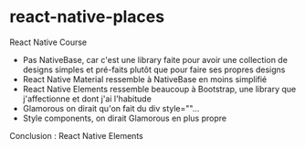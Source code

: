 # react-native-places
React Native Course

- Pas NativeBase, car c'est une library faite pour avoir une collection de designs simples et pré-faits plutôt que pour faire ses propres designs
- React Native Material ressemble à NativeBase en moins simplifié
- React Native Elements ressemble beaucoup à Bootstrap, une library que j'affectionne et dont j'ai l'habitude
- Glamorous on dirait qu'on fait du div style=""...
- Style components, on dirait Glamorous en plus propre

Conclusion : React Native Elements
